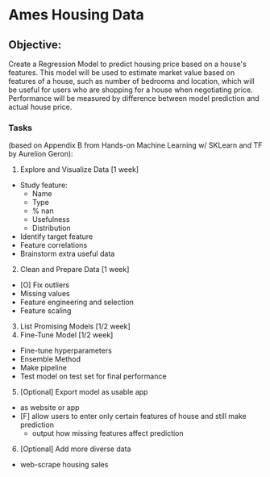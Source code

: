# Ames Housing Data

## Objective: 

Create a Regression Model to predict housing price based on a house's features. This model will be used to estimate market value based on features of a house, such as number of bedrooms and location, which will be useful for users who are shopping for a house when negotiating price. Performance will be measured by difference between model prediction and actual house price.

### Tasks 
(based on Appendix B from Hands-on Machine Learning w/ SKLearn and TF by Aurelion Geron):
1.  Explore and Visualize Data [1 week]
  - Study feature:
    - Name
    - Type
    - % nan
    - Usefulness
    - Distribution
  - Identify target feature
  - Feature correlations
  - Brainstorm extra useful data
2. Clean and Prepare Data [1 week]
  - [O] Fix outliers
  - Missing values
  - Feature engineering and selection
  - Feature scaling
3. List Promising Models [1/2 week]
4. Fine-Tune Model [1/2 week]
  - Fine-tune hyperparameters
  - Ensemble Method
  - Make pipeline
  - Test model on test set for final performance
5. [Optional] Export model as usable app
  - as website or app
  - [F] allow users to enter only certain features of house and still make prediction
    - output how missing features affect prediction
6. [Optional] Add more diverse data 
  - web-scrape housing sales
